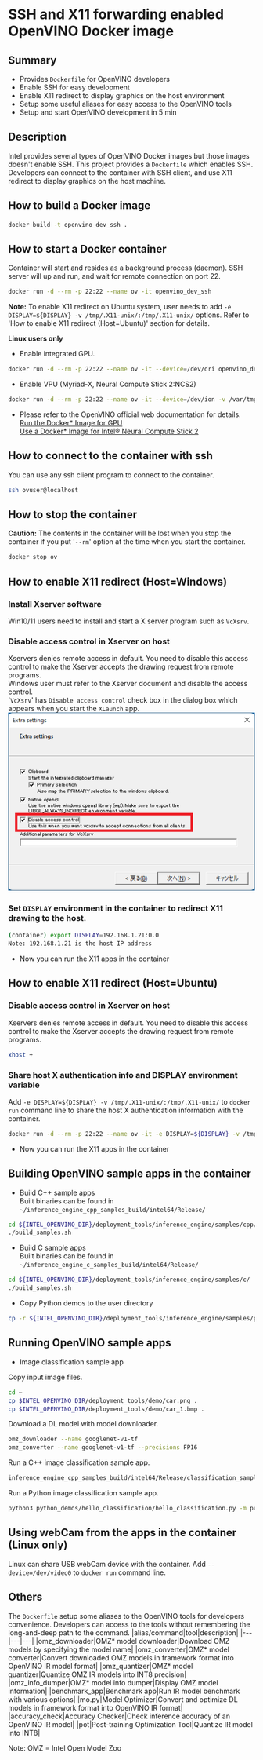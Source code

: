 # SSH and X11 forwarding enabled OpenVINO Docker image

## Summary
- Provides `Dockerfile` for OpenVINO developers
- Enable SSH for easy development
- Enable X11 redirect to display graphics on the host environment
- Setup some useful aliases for easy access to the OpenVINO tools
- Setup and start OpenVINO development in 5 min

## Description
Intel provides several types of OpenVINO Docker images but those images doesn't enable SSH. This project provides a `Dockerfile` which enables SSH. Developers can connect to the container with SSH client, and use X11 redirect to display graphics on the host machine.  



## How to build a Docker image
```sh
docker build -t openvino_dev_ssh .
```

## How to start a Docker container
Container will start and resides as a background process (daemon). SSH server will up and run, and wait for remote connection on port 22.
```sh
docker run -d --rm -p 22:22 --name ov -it openvino_dev_ssh
```
**Note:** To enable X11 redirect on Ubuntu system, user needs to add `-e DISPLAY=${DISPLAY} -v /tmp/.X11-unix/:/tmp/.X11-unix/` options. Refer to 'How to enable X11 redirect (Host=Ubuntu)' section for details.

**Linux users only**
- Enable integrated GPU.  
```sh
docker run -d --rm -p 22:22 --name ov -it --device=/dev/dri openvino_dev_ssh
```
- Enable VPU (Myriad-X, Neural Compute Stick 2:NCS2)
```sh
docker run -d --rm -p 22:22 --name ov -it --device=/dev/ion -v /var/tmp:/var/tmp openvino_dev_ssh
```
- Please refer to the OpenVINO official web documentation for details.  
[Run the Docker* Image for GPU](https://docs.openvino.ai/latest/openvino_docs_install_guides_installing_openvino_docker_linux.html#run-the-docker-image-for-gpu)  
[Use a Docker* Image for Intel® Neural Compute Stick 2](https://docs.openvino.ai/latest/openvino_docs_install_guides_installing_openvino_docker_linux.html#use-a-docker-image-for-intel-neural-compute-stick-2)
## How to connect to the container with ssh
You can use any ssh client program to connect to the container.  
```sh
ssh ovuser@localhost
```

## How to stop the container
**Caution:** The contents in the container will be lost when you stop the container if you put '`--rm`' option at the time when you start the container.
```sh
docker stop ov
```

## How to enable X11 redirect (Host=Windows)

### Install Xserver software
Win10/11 users need to install and start a X server program such as `VcXsrv`.  

### Disable access control in Xserver on host
Xservers denies remote access in default. You need to disable this access control to make the Xserver accepts the drawing request from remote programs.  
Windows user must refer to the Xserver document and disable the access control.  
'`VcXsrv`' has `Disable access control` check box in the dialog box which appears when you start the `XLaunch` app.    
![Xlaunch](resources/xlaunch.png)  

### Set `DISPLAY` environment in the container to redirect X11 drawing to the host.
```sh
(container) export DISPLAY=192.168.1.21:0.0
Note: 192.168.1.21 is the host IP address
```
- Now you can run the X11 apps in the container

## How to enable X11 redirect (Host=Ubuntu)

### Disable access control in Xserver on host
Xservers denies remote access in default. You need to disable this access control to make the Xserver accepts the drawing request from remote programs.  
```sh
xhost +
```

### Share host X authentication info and DISPLAY environment variable
Add `-e DISPLAY=${DISPLAY} -v /tmp/.X11-unix/:/tmp/.X11-unix/` to `docker run` command line to share the host X authentication information with the container.

```sh
docker run -d --rm -p 22:22 --name ov -it -e DISPLAY=${DISPLAY} -v /tmp/.X11-unix/:/tmp/.X11-unix/ openvino_dev_ssh
```
- Now you can run the X11 apps in the container


## Building OpenVINO sample apps in the container  

- Build C++ sample apps  
Built binaries can be found in `~/inference_engine_cpp_samples_build/intel64/Release/`
```sh
cd ${INTEL_OPENVINO_DIR}/deployment_tools/inference_engine/samples/cpp/
./build_samples.sh 
```
- Build C sample apps  
Built binaries can be found in `~/inference_engine_c_samples_build/intel64/Release/`
```sh
cd ${INTEL_OPENVINO_DIR}/deployment_tools/inference_engine/samples/c/
./build_samples.sh 
```
-  Copy Python demos to the user directory  
```sh
cp -r ${INTEL_OPENVINO_DIR}/deployment_tools/inference_engine/samples/python/ ~/python_demos
```

## Running OpenVINO sample apps
- Image classification sample app  

Copy input image files.
```sh
cd ~
cp $INTEL_OPENVINO_DIR/deployment_tools/demo/car.png .
cp $INTEL_OPENVINO_DIR/deployment_tools/demo/car_1.bmp .
```
Download a DL model with model downloader.
```sh
omz_downloader --name googlenet-v1-tf
omz_converter --name googlenet-v1-tf --precisions FP16
```
Run a C++ image classification sample app.
```sh
inference_engine_cpp_samples_build/intel64/Release/classification_sample_async -m public/googlenet-v1-tf/FP16/googlenet-v1-tf.xml -i car.png 
```
Run a Python image classification sample app.
```sh
python3 python_demos/hello_classification/hello_classification.py -m public/googlenet-v1-tf/FP16/googlenet-v1-tf.xml -i car.png 

```

## Using webCam from the apps in the container (Linux only) 
Linux can share USB webCam device with the container.
Add `--device=/dev/video0` to `docker run` command line.


## Others
The `Dockerfile` setup some aliases to the OpenVINO tools for developers convenience. Developers can access to the tools without remembering the long-and-deep path to the command.
|alias/command|tool|description|
|---|---|---|
|omz_downloader|OMZ* model downloader|Download OMZ models by specifying the model name|
|omz_converter|OMZ* model converter|Convert downloaded OMZ models in framework format into OpenVINO IR model format|
|omz_quantizer|OMZ* model quantizer|Quantize OMZ IR models into INT8 precision|
|omz_info_dumper|OMZ* model info dumper|Display OMZ model information|
|benchmark_app|Benchmark app|Run IR model benchmark with various options|
|mo.py|Model Optimizer|Convert and optimize DL models in framework format into OpenVINO IR format|
|accuracy_check|Accuracy Checker|Check inference accuracy of an OpenVINO IR model|
|pot|Post-training Optimization Tool|Quantize IR model into INT8|

Note: OMZ = Intel Open Model Zoo
